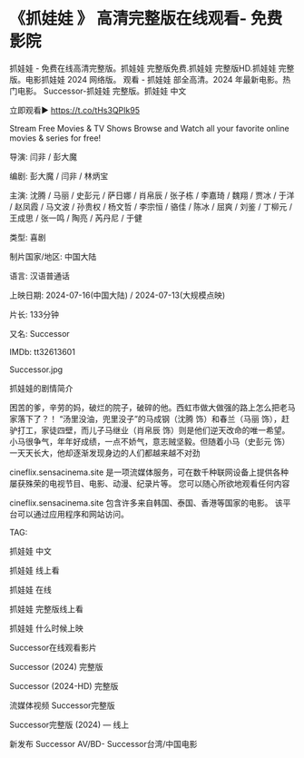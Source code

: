 # 《抓娃娃 》 高清完整版在线观看- 免费影院
抓娃娃 - 免费在线高清完整版。抓娃娃 完整版免费.抓娃娃 完整版HD.抓娃娃 完整版。电影抓娃娃 2024 网络版。 观看 - 抓娃娃 部全高清。2024 年最新电影。热门电影。 Successor-抓娃娃 完整版。抓娃娃 中文

立即观看▶ https://t.co/tHs3QPIk95

Stream Free Movies & TV Shows Browse and Watch all your favorite online movies & series for free!

导演: 闫非 / 彭大魔

编剧: 彭大魔 / 闫非 / 林炳宝

主演: 沈腾 / 马丽 / 史彭元 / 萨日娜 / 肖帛辰 / 张子栋 / 李嘉琦 / 魏翔 / 贾冰 / 于洋 / 赵凤霞 / 马文波 / 孙贵权 / 杨文哲 / 李宗恒 / 骆佳 / 陈冰 / 屈爽 / 刘鉴 / 丁柳元 / 王成思 / 张一鸣 / 陶亮 / 芮丹尼 / 于健

类型: 喜剧

制片国家/地区: 中国大陆

语言: 汉语普通话

上映日期: 2024-07-16(中国大陆) / 2024-07-13(大规模点映)

片长: 133分钟

又名: Successor

IMDb: tt32613601

Successor.jpg

抓娃娃的剧情简介

困苦的爹，辛劳的妈，破烂的院子，破碎的他。西虹市做大做强的路上怎么把老马家落下了？！
“汤里没油，兜里没子”的马成钢（沈腾 饰）和春兰（马丽 饰），赶驴打工，家徒四壁，而儿子马继业（肖帛辰 饰）则是他们逆天改命的唯一希望。小马很争气，年年好成绩，一点不娇气，意志贼坚毅。但随着小马（史彭元 饰）一天天长大，他却逐渐发现身边的人们都越来越不对劲

cineflix.sensacinema.site 是一项流媒体服务，可在数千种联网设备上提供各种屡获殊荣的电视节目、电影、动漫、纪录片等。 您可以随心所欲地观看任何内容

cineflix.sensacinema.site 包含许多来自韩国、泰国、香港等国家的电影。 该平台可以通过应用程序和网站访问。

TAG:

抓娃娃 中文

抓娃娃 线上看

抓娃娃 在线

抓娃娃 完整版线上看

抓娃娃 什么时候上映

Successor在线观看影片

Successor (2024) 完整版

Successor (2024-HD) 完整版

流媒体视频 Successor完整版

Successor完整版 (2024) ― 线上

新发布 Successor AV/BD- Successor台湾/中国电影
